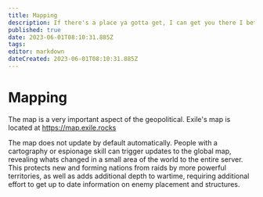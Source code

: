 ```yaml
---
title: Mapping
description: If there's a place ya gotta get, I can get you there I bet!
published: true
date: 2023-06-01T08:10:31.885Z
tags: 
editor: markdown
dateCreated: 2023-06-01T08:10:31.885Z
---
```


# Mapping
The map is a very important aspect of the geopolitical. Exile's map is located at https://map.exile.rocks

The map does not update by default automatically. People with a cartography or espionage skill can trigger updates to the global map, revealing whats changed in a small area of the world to the entire server. This protects new and forming nations from raids by more powerful territories, as well as adds additional depth to wartime, requiring additional effort to get up to date information on enemy placement and structures.